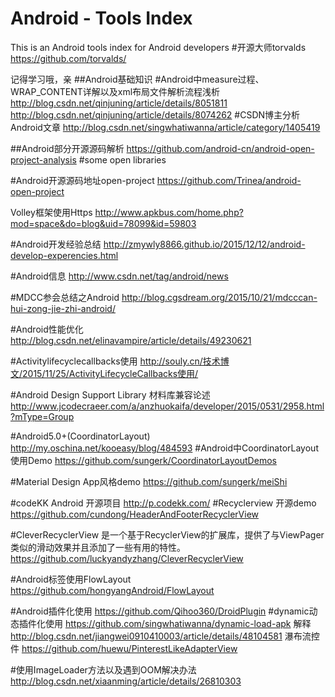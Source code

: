 # Android - Tools Index
This is an Android tools index for Android developers
#开源大师torvalds
https://github.com/torvalds/

记得学习哦，亲
##Android基础知识
#Android中measure过程、WRAP_CONTENT详解以及xml布局文件解析流程浅析
http://blog.csdn.net/qinjuning/article/details/8051811
http://blog.csdn.net/qinjuning/article/details/8074262
#CSDN博主分析Android文章
http://blog.csdn.net/singwhatiwanna/article/category/1405419


##Android部分开源源码解析
https://github.com/android-cn/android-open-project-analysis
#some open libraries

#Android开源源码地址open-project
https://github.com/Trinea/android-open-project


Volley框架使用Https
http://www.apkbus.com/home.php?mod=space&do=blog&uid=78099&id=59803

#Android开发经验总结
http://zmywly8866.github.io/2015/12/12/android-develop-experencies.html

#Android信息
http://www.csdn.net/tag/android/news



#MDCC参会总结之Android
http://blog.cgsdream.org/2015/10/21/mdcccan-hui-zong-jie-zhi-android/

#Android性能优化
http://blog.csdn.net/elinavampire/article/details/49230621

#Activitylifecyclecallbacks使用
http://souly.cn/技术博文/2015/11/25/ActivityLifecycleCallbacks使用/


#Android Design Support Library 材料库兼容论述
http://www.jcodecraeer.com/a/anzhuokaifa/developer/2015/0531/2958.html?mType=Group

#Android5.0+(CoordinatorLayout)
http://my.oschina.net/kooeasy/blog/484593
#Android中CoordinatorLayout使用Demo
https://github.com/sungerk/CoordinatorLayoutDemos

#Material Design App风格demo
https://github.com/sungerk/meiShi

#codeKK  Android 开源项目
http://p.codekk.com/
#Recyclerview 开源demo
https://github.com/cundong/HeaderAndFooterRecyclerView

#CleverRecyclerView 是一个基于RecyclerView的扩展库，提供了与ViewPager类似的滑动效果并且添加了一些有用的特性。
https://github.com/luckyandyzhang/CleverRecyclerView

#Android标签使用FlowLayout
https://github.com/hongyangAndroid/FlowLayout

#Android插件化使用
https://github.com/Qihoo360/DroidPlugin
#dynamic动态插件化使用
https://github.com/singwhatiwanna/dynamic-load-apk
解释
http://blog.csdn.net/jiangwei0910410003/article/details/48104581
瀑布流控件
https://github.com/huewu/PinterestLikeAdapterView

#使用ImageLoader方法以及遇到OOM解决办法
http://blog.csdn.net/xiaanming/article/details/26810303